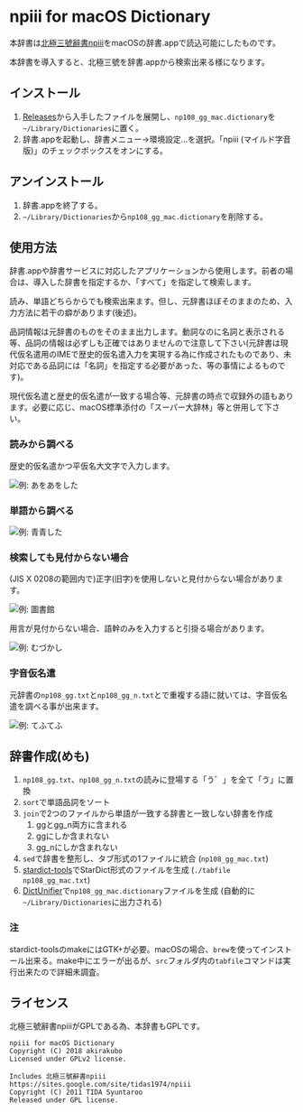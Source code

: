 # npiii for macOS Dictionary

本辞書は[北極三號辭書npiii](https://sites.google.com/site/tidas1974/npiii)をmacOSの辞書.appで読込可能にしたものです。

本辞書を導入すると、北極三號を辞書.appから検索出来る様になります。

## インストール

1. [Releases](https://github.com/akirakubo/npiii-macdict/releases)から入手したファイルを展開し、`np108_gg_mac.dictionary`を`~/Library/Dictionaries`に置く。
2. 辞書.appを起動し、辞書メニュー→環境設定...を選択。「npiii (マイルド字音版)」のチェックボックスをオンにする。

## アンインストール

1. 辞書.appを終了する。
2. `~/Library/Dictionaries`から`np108_gg_mac.dictionary`を削除する。

## 使用方法

辞書.appや辞書サービスに対応したアプリケーションから使用します。前者の場合は、導入した辞書を指定するか、「すべて」を指定して検索します。

読み、単語どちらからでも検索出来ます。但し、元辞書ほぼそのままのため、入力方法に若干の癖があります(後述)。

品詞情報は元辞書のものをそのまま出力します。動詞なのに名詞と表示される等、品詞の情報は必ずしも正確ではありませんので注意して下さい(元辞書は現代仮名遣用のIMEで歴史的仮名遣入力を実現する為に作成されたものであり、未対応である品詞には「名詞」を指定する必要があった、等の事情によるものです)。

現代仮名遣と歴史的仮名遣が一致する場合等、元辞書の時点で収録外の語もあります。必要に応じ、macOS標準添付の「スーパー大辞林」等と併用して下さい。

### 読みから調べる

歴史的仮名遣かつ平仮名大文字で入力します。

![例: あをあをした](https://github.com/akirakubo/npiii-macdict/raw/master/docs/aoao-kana.png)

### 単語から調べる

![例: 青青した](https://github.com/akirakubo/npiii-macdict/raw/master/docs/aoao-kanji.png)

### 検索しても見付からない場合
(JIS X 0208の範囲内で)正字(旧字)を使用しないと見付からない場合があります。

![例: 圖書館](https://github.com/akirakubo/npiii-macdict/raw/master/docs/toshokan.png)

用言が見付からない場合、語幹のみを入力すると引掛る場合があります。

![例: むづかし](https://github.com/akirakubo/npiii-macdict/raw/master/docs/muzukashi.png)


### 字音仮名遣

元辞書の`np108_gg.txt`と`np108_gg_n.txt`とで重複する語に就いては、字音仮名遣を調べる事が出来ます。

![例: てふてふ](https://github.com/akirakubo/npiii-macdict/raw/master/docs/chouchou.png)

## 辞書作成(めも)

1. `np108_gg.txt`、`np108_gg_n.txt`の読みに登場する「う゛」を全て「ゔ」に置換
2. `sort`で単語品詞をソート
3. `join`で2つのファイルから単語が一致する辞書と一致しない辞書を作成
	1. ggとgg_n両方に含まれる
	2. ggにしか含まれない
	3. gg_nにしか含まれない
4. `sed`で辞書を整形し、タブ形式の1ファイルに統合 (`np108_gg_mac.txt`)
5. [stardict-tools](http://stardict.sourceforge.net/)でStarDict形式のファイルを生成 (`./tabfile np108_gg_mac.txt`)
6. [DictUnifier](https://github.com/jjgod/mac-dictionary-kit)で`np108_gg_mac.dictionary`ファイルを生成 (自動的に `~/Library/Dictionaries`に出力される)

### 注
stardict-toolsのmakeにはGTK+が必要。macOSの場合、`brew`を使ってインストール出来る。make中にエラーが出るが、`src`フォルダ内の`tabfile`コマンドは実行出来たので詳細未調査。

## ライセンス

北極三號辭書npiiiがGPLである為、本辞書もGPLです。

```
npiii for macOS Dictionary
Copyright (C) 2018 akirakubo
Licensed under GPLv2 license.

Includes 北極三號辭書npiii
https://sites.google.com/site/tidas1974/npiii
Copyright (C) 2011 TIDA Syuntaroo
Released under GPL license.
```